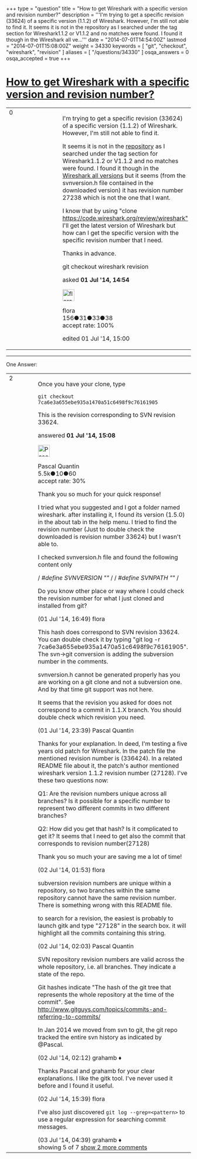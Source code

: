 +++
type = "question"
title = "How to get Wireshark with a specific version and revision number?"
description = '''I&#x27;m trying to get a specific revision (33624) of a specific version (1.1.2) of Wireshark. However, I&#x27;m still not able to find it. It seems it is not in the repository as I searched under the tag section for Wireshark1.1.2 or V1.1.2 and no matches were found. I found it though in the Wireshark all ve...'''
date = "2014-07-01T14:54:00Z"
lastmod = "2014-07-01T15:08:00Z"
weight = 34330
keywords = [ "git", "checkout", "wireshark", "revision" ]
aliases = [ "/questions/34330" ]
osqa_answers = 0
osqa_accepted = true
+++

<div class="headNormal">

# [How to get Wireshark with a specific version and revision number?](/questions/34330/how-to-get-wireshark-with-a-specific-version-and-revision-number)

</div>

<div id="main-body">

<div id="askform">

<table id="question-table" style="width:100%;"><colgroup><col style="width: 50%" /><col style="width: 50%" /></colgroup><tbody><tr class="odd"><td style="width: 30px; vertical-align: top"><div class="vote-buttons"><div id="post-34330-score" class="post-score" title="current number of votes">0</div><div id="favorite-count" class="favorite-count"></div></div></td><td><div id="item-right"><div class="question-body"><p>I'm trying to get a specific revision (33624) of a specific version (1.1.2) of Wireshark. However, I'm still not able to find it.</p><p>It seems it is not in the <a href="https://code.wireshark.org/review/gitweb?p=wireshark.git;a=tags">repository</a> as I searched under the tag section for Wireshark1.1.2 or V1.1.2 and no matches were found. I found it though in the <a href="http://www.wireshark.org/download/src/all-versions/">Wireshark all versions</a> but it seems (from the svnversion.h file contained in the downloaded version) it has revision number 27238 which is not the one that I want.</p><p>I know that by using "clone <a href="https://code.wireshark.org/review/wireshark">https://code.wireshark.org/review/wireshark"</a> I'll get the latest version of Wireshark but how can I get the specific version with the specific revision number that I need.</p><p>Thanks in advance.</p></div><div id="question-tags" class="tags-container tags">git checkout wireshark revision</div><div id="question-controls" class="post-controls"></div><div class="post-update-info-container"><div class="post-update-info post-update-info-user"><p>asked <strong>01 Jul '14, 14:54</strong></p><img src="https://secure.gravatar.com/avatar/5642d9fe33d29ee47043f7e5796e67aa?s=32&amp;d=identicon&amp;r=g" class="gravatar" width="32" height="32" alt="flora&#39;s gravatar image" /><p>flora<br />
<span class="score" title="156 reputation points">156</span><span title="31 badges"><span class="badge1">●</span><span class="badgecount">31</span></span><span title="33 badges"><span class="silver">●</span><span class="badgecount">33</span></span><span title="38 badges"><span class="bronze">●</span><span class="badgecount">38</span></span><br />
<span class="accept_rate" title="Rate of the user&#39;s accepted answers">accept rate:</span> <span title="flora has 2 accepted answers">100%</span></p></div><div class="post-update-info post-update-info-edited"><p>edited 01 Jul '14, 15:00</p></div></div><div id="comments-container-34330" class="comments-container"></div><div id="comment-tools-34330" class="comment-tools"></div><div class="clear"></div><div id="comment-34330-form-container" class="comment-form-container"></div><div class="clear"></div></div></td></tr></tbody></table>

------------------------------------------------------------------------

<div class="tabBar">

<span id="sort-top"></span>

<div class="headQuestions">

One Answer:

</div>

</div>

<span id="34331"></span>

<div id="answer-container-34331" class="answer accepted-answer">

<table style="width:100%;"><colgroup><col style="width: 50%" /><col style="width: 50%" /></colgroup><tbody><tr class="odd"><td style="width: 30px; vertical-align: top"><div class="vote-buttons"><div id="post-34331-score" class="post-score" title="current number of votes">2</div></div></td><td><div class="item-right"><div class="answer-body"><p>Once you have your clone, type</p><pre><code>git checkout 7ca6e3a655ebe935a1470a51c6498f9c76161905</code></pre><p>This is the revision corresponding to SVN revision 33624.</p></div><div class="answer-controls post-controls"></div><div class="post-update-info-container"><div class="post-update-info post-update-info-user"><p>answered <strong>01 Jul '14, 15:08</strong></p><img src="https://secure.gravatar.com/avatar/713f24fd877861260b71ecd455018625?s=32&amp;d=identicon&amp;r=g" class="gravatar" width="32" height="32" alt="Pascal%20Quantin&#39;s gravatar image" /><p>Pascal Quantin<br />
<span class="score" title="5544 reputation points"><span>5.5k</span></span><span title="10 badges"><span class="silver">●</span><span class="badgecount">10</span></span><span title="60 badges"><span class="bronze">●</span><span class="badgecount">60</span></span><br />
<span class="accept_rate" title="Rate of the user&#39;s accepted answers">accept rate:</span> <span title="Pascal Quantin has 92 accepted answers">30%</span></p></div></div><div id="comments-container-34331" class="comments-container"><span id="34335"></span><div id="comment-34335" class="comment"><div id="post-34335-score" class="comment-score"></div><div class="comment-text"><p>Thank you so much for your quick response!</p><p>I tried what you suggested and I got a folder named wireshark. after installing it, I found its version (1.5.0) in the about tab in the help menu. I tried to find the revision number (Just to double check the downloaded is revision number 33624) but I wasn't able to.</p><p>I checked svnversion.h file and found the following content only</p><p>/ <em>#define SVNVERSION ""</em> / / <em>#define SVNPATH ""</em> /</p><p>Do you know other place or way where I could check the revision number for what I just cloned and installed from git?</p></div><div id="comment-34335-info" class="comment-info"><span class="comment-age">(01 Jul '14, 16:49)</span> flora</div></div><span id="34337"></span><div id="comment-34337" class="comment"><div id="post-34337-score" class="comment-score"></div><div class="comment-text"><p>This hash does correspond to SVN revision 33624. You can double check it by typing "git log -r 7ca6e3a655ebe935a1470a51c6498f9c76161905". The svn-&gt;git conversion is adding the subversion number in the comments.</p><p>svnversion.h cannot be generated properly has you are working on a git clone and not a subversion one. And by that time git support was not here.</p><p>It seems that the revision you asked for does not correspond to a commit in 1.1.X branch. You should double check which revision you need.</p></div><div id="comment-34337-info" class="comment-info"><span class="comment-age">(01 Jul '14, 23:39)</span> Pascal Quantin</div></div><span id="34340"></span><div id="comment-34340" class="comment"><div id="post-34340-score" class="comment-score"></div><div class="comment-text"><p>Thanks for your explanation. In deed, I'm testing a five years old patch for Wireshark. In the patch file the mentioned revision number is (336424). In a related README file about it, the patch's author mentioned wireshark version 1.1.2 revision number (27128). I've these two questions now:</p><p>Q1: Are the revision numbers unique across all branches? Is it possible for a specific number to represent two different commits in two different branches?</p><p>Q2: How did you get that hash? Is it complicated to get it? It seems that I need to get also the commit that corresponds to revision number(27128)</p><p>Thank you so much your are saving me a lot of time!</p></div><div id="comment-34340-info" class="comment-info"><span class="comment-age">(02 Jul '14, 01:53)</span> flora</div></div><span id="34342"></span><div id="comment-34342" class="comment"><div id="post-34342-score" class="comment-score"></div><div class="comment-text"><p>subversion revision numbers are unique within a repository, so two branches within the same repository cannot have the same revision number. There is something wrong with this README file.</p><p>to search for a revision, the easiest is probably to launch gitk and type "27128" in the search box. it will highlight all the commits containing this string.</p></div><div id="comment-34342-info" class="comment-info"><span class="comment-age">(02 Jul '14, 02:03)</span> Pascal Quantin</div></div><span id="34343"></span><div id="comment-34343" class="comment"><div id="post-34343-score" class="comment-score"></div><div class="comment-text"><p>SVN repository revision numbers are valid across the whole repository, i.e. all branches. They indicate a state of the repo.</p><p>Git hashes indicate "The hash of the git tree that represents the whole repository at the time of the commit". See <a href="http://www.gitguys.com/topics/commits-and-referring-to-commits/">http://www.gitguys.com/topics/commits-and-referring-to-commits/</a></p><p>In Jan 2014 we moved from svn to git, the git repo tracked the entire svn history as indicated by @Pascal.</p></div><div id="comment-34343-info" class="comment-info"><span class="comment-age">(02 Jul '14, 02:12)</span> grahamb ♦</div></div><span id="34366"></span><div id="comment-34366" class="comment not_top_scorer"><div id="post-34366-score" class="comment-score"></div><div class="comment-text"><p>Thanks Pascal and grahamb for your clear explanations. I like the gitk tool. I've never used it before and I found it useful.</p></div><div id="comment-34366-info" class="comment-info"><span class="comment-age">(02 Jul '14, 15:39)</span> flora</div></div><span id="34381"></span><div id="comment-34381" class="comment not_top_scorer"><div id="post-34381-score" class="comment-score"></div><div class="comment-text"><p>I've also just discovered <code>git log --grep=&lt;pattern&gt;</code> to use a regular expression for searching commit messages.</p></div><div id="comment-34381-info" class="comment-info"><span class="comment-age">(03 Jul '14, 04:39)</span> grahamb ♦</div></div></div><div id="comment-tools-34331" class="comment-tools"><span class="comments-showing"> showing 5 of 7 </span> <a href="#" class="show-all-comments-link">show 2 more comments</a></div><div class="clear"></div><div id="comment-34331-form-container" class="comment-form-container"></div><div class="clear"></div></div></td></tr></tbody></table>

</div>

<div class="paginator-container-left">

</div>

</div>

</div>

